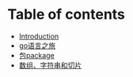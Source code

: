 # Table of contents

* [Introduction](README.md)
* [go语言之旅](1-README.md)
* [包package](2-bao-package.md)
* [数组、字符串和切片](3-array-string-slice.md)

